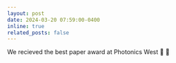 ```yaml
---
layout: post
date: 2024-03-20 07:59:00-0400
inline: true
related_posts: false
---
```


We recieved the best paper award at Photonics West :star2: :partying_face:

